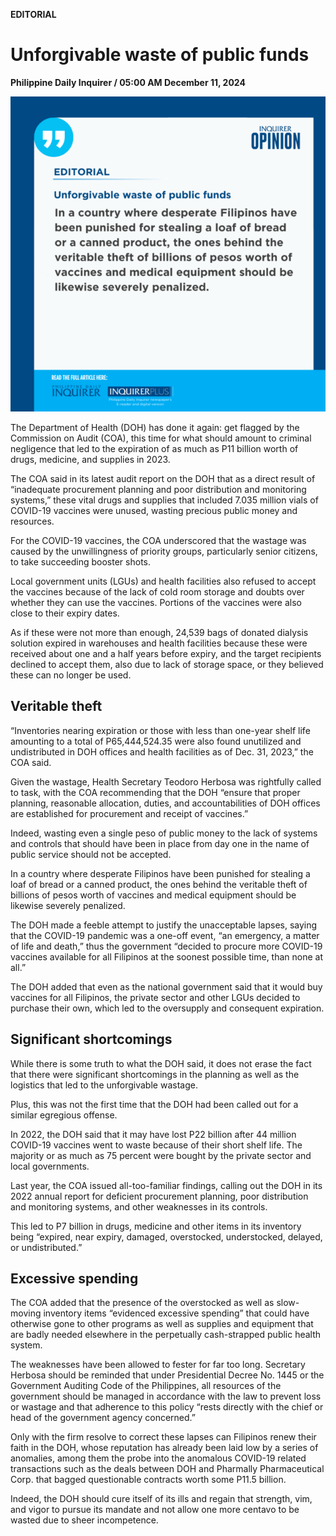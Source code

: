 **EDITORIAL**

# Unforgivable waste of public funds

****Philippine Daily Inquirer / 05:00 AM December 11, 2024****

![Image](../images/editorial12112024.png)

The Department of Health (DOH) has done it again: get flagged by the Commission on Audit (COA), this time for what should amount to criminal negligence that led to the expiration of as much as P11 billion worth of drugs, medicine, and supplies in 2023.

The COA said in its latest audit report on the DOH that as a direct result of “inadequate procurement planning and poor distribution and monitoring systems,” these vital drugs and supplies that included 7.035 million vials of COVID-19 vaccines were unused, wasting precious public money and resources.

For the COVID-19 vaccines, the COA underscored that the wastage was caused by the unwillingness of priority groups, particularly senior citizens, to take succeeding booster shots.

Local government units (LGUs) and health facilities also refused to accept the vaccines because of the lack of cold room storage and doubts over whether they can use the vaccines. Portions of the vaccines were also close to their expiry dates.

As if these were not more than enough, 24,539 bags of donated dialysis solution expired in warehouses and health facilities because these were received about one and a half years before expiry, and the target recipients declined to accept them, also due to lack of storage space, or they believed these can no longer be used.

## Veritable theft

“Inventories nearing expiration or those with less than one-year shelf life amounting to a total of P65,444,524.35 were also found unutilized and undistributed in DOH offices and health facilities as of Dec. 31, 2023,” the COA said.

Given the wastage, Health Secretary Teodoro Herbosa was rightfully called to task, with the COA recommending that the DOH “ensure that proper planning, reasonable allocation, duties, and accountabilities of DOH offices are established for procurement and receipt of vaccines.”

Indeed, wasting even a single peso of public money to the lack of systems and controls that should have been in place from day one in the name of public service should not be accepted.

In a country where desperate Filipinos have been punished for stealing a loaf of bread or a canned product, the ones behind the veritable theft of billions of pesos worth of vaccines and medical equipment should be likewise severely penalized.

The DOH made a feeble attempt to justify the unacceptable lapses, saying that the COVID-19 pandemic was a one-off event, “an emergency, a matter of life and death,” thus the government “decided to procure more COVID-19 vaccines available for all Filipinos at the soonest possible time, than none at all.”

The DOH added that even as the national government said that it would buy vaccines for all Filipinos, the private sector and other LGUs decided to purchase their own, which led to the oversupply and consequent expiration.

## Significant shortcomings

While there is some truth to what the DOH said, it does not erase the fact that there were significant shortcomings in the planning as well as the logistics that led to the unforgivable wastage.

Plus, this was not the first time that the DOH had been called out for a similar egregious offense.

In 2022, the DOH said that it may have lost P22 billion after 44 million COVID-19 vaccines went to waste because of their short shelf life. The majority or as much as 75 percent were bought by the private sector and local governments.

Last year, the COA issued all-too-familiar findings, calling out the DOH in its 2022 annual report for deficient procurement planning, poor distribution and monitoring systems, and other weaknesses in its controls.

This led to P7 billion in drugs, medicine and other items in its inventory being “expired, near expiry, damaged, overstocked, understocked, delayed, or undistributed.”

## Excessive spending

The COA added that the presence of the overstocked as well as slow-moving inventory items “evidenced excessive spending” that could have otherwise gone to other programs as well as supplies and equipment that are badly needed elsewhere in the perpetually cash-strapped public health system.

The weaknesses have been allowed to fester for far too long. Secretary Herbosa should be reminded that under Presidential Decree No. 1445 or the Government Auditing Code of the Philippines, all resources of the government should be managed in accordance with the law to prevent loss or wastage and that adherence to this policy “rests directly with the chief or head of the government agency concerned.”

Only with the firm resolve to correct these lapses can Filipinos renew their faith in the DOH, whose reputation has already been laid low by a series of anomalies, among them the probe into the anomalous COVID-19 related transactions such as the deals between DOH and Pharmally Pharmaceutical Corp. that bagged questionable contracts worth some P11.5 billion.

Indeed, the DOH should cure itself of its ills and regain that strength, vim, and vigor to pursue its mandate and not allow one more centavo to be wasted due to sheer incompetence.